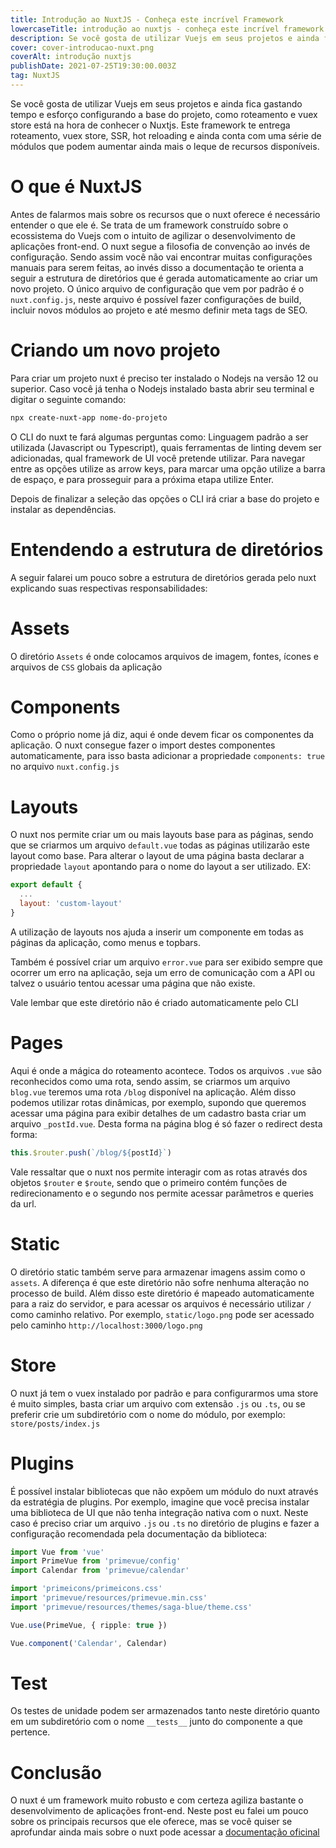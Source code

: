 ```yaml
---
title: Introdução ao NuxtJS - Conheça este incrível Framework
lowercaseTitle: introdução ao nuxtjs - conheça este incrível framework
description: Se você gosta de utilizar Vuejs em seus projetos e ainda fica gastando tempo e esforço configurando a base do projeto, como roteamento e vuex store está na hora de conhecer o Nuxtjs. Este framework te entrega roteamento, vuex store, SSR, hot reloading e ainda conta com uma série de módulos que podem aumentar ainda mais o leque de recursos disponíveis.
cover: cover-introducao-nuxt.png
coverAlt: introdução nuxtjs
publishDate: 2021-07-25T19:30:00.003Z
tag: NuxtJS
---
```


Se você gosta de utilizar Vuejs em seus projetos e ainda fica gastando tempo e esforço configurando a base do projeto, como roteamento e vuex store está na hora de conhecer o Nuxtjs. Este framework te entrega roteamento, vuex store, SSR, hot reloading e ainda conta com uma série de módulos que podem aumentar ainda mais o leque de recursos disponíveis.

# O que é NuxtJS

Antes de falarmos mais sobre os recursos que o nuxt oferece é necessário entender o que ele é. Se trata de um framework construído sobre o ecossistema do Vuejs com o intuito de agilizar o desenvolvimento de aplicações front-end. O nuxt segue a filosofia de convenção ao invés de configuração. Sendo assim você não vai encontrar muitas configurações manuais para serem feitas, ao invés disso a documentação te orienta a seguir a estrutura de diretórios que é gerada automaticamente ao criar um novo projeto. O único arquivo de configuração que vem por padrão é o `nuxt.config.js`, neste arquivo é possível fazer configurações de build, incluir novos módulos ao projeto e até mesmo definir meta tags de SEO.

# Criando um novo projeto

Para criar um projeto nuxt é preciso ter instalado o Nodejs na versão 12 ou superior. Caso você já tenha o Nodejs instalado basta abrir seu terminal e digitar o seguinte comando:

```bash
npx create-nuxt-app nome-do-projeto
```

O CLI do nuxt te fará algumas perguntas como: Linguagem padrão a ser utilizada (Javascript ou Typescript), quais ferramentas de linting devem ser adicionadas, qual framework de UI você pretende utilizar. Para navegar entre as opções utilize as arrow keys, para marcar uma opção utilize a barra de espaço, e para prosseguir para a próxima etapa utilize Enter.

Depois de finalizar a seleção das opções o CLI irá criar a base do projeto e instalar as dependências.

# Entendendo a estrutura de diretórios

A seguir falarei um pouco sobre a estrutura de diretórios gerada pelo nuxt explicando suas respectivas responsabilidades:

# Assets

O diretório `Assets` é onde colocamos arquivos de imagem, fontes, ícones e arquivos de `CSS` globais da aplicação

# Components

Como o próprio nome já diz, aqui é onde devem ficar os componentes da aplicação. O nuxt consegue fazer o import destes componentes automaticamente, para isso basta adicionar a propriedade `components: true` no arquivo `nuxt.config.js`

# Layouts

O nuxt nos permite criar um ou mais layouts base para as páginas, sendo que se criarmos um arquivo `default.vue` todas as páginas utilizarão este layout como base. Para alterar o layout de uma página basta declarar a propriedade `layout` apontando para o nome do layout a ser utilizado. EX:

```javascript
export default {
  ...
  layout: 'custom-layout'
}
```

A utilização de layouts nos ajuda a inserir um componente em todas as páginas da aplicação, como menus e topbars.

Também é possível criar um arquivo `error.vue` para ser exibido sempre que ocorrer um erro na aplicação, seja um erro de comunicação com a API ou talvez o usuário tentou acessar uma página que não existe.

Vale lembar que este diretório não é criado automaticamente pelo CLI

# Pages

Aqui é onde a mágica do roteamento acontece. Todos os arquivos `.vue` são reconhecidos como uma rota, sendo assim, se criarmos um arquivo `blog.vue` teremos uma rota `/blog` disponível na aplicação. Além disso podemos utilizar rotas dinâmicas, por exemplo, supondo que queremos acessar uma página para exibir detalhes de um cadastro basta criar um arquivo `_postId.vue`. Desta forma na página blog é só fazer o redirect desta forma:

```javascript
this.$router.push(`/blog/${postId}`)
```

Vale ressaltar que o nuxt nos permite interagir com as rotas através dos objetos `$router` e `$route`, sendo que o primeiro contém funções de redirecionamento e o segundo nos permite acessar parâmetros e queries da url.

# Static

O diretório static também serve para armazenar imagens assim como o `assets`. A diferença é que este diretório não sofre nenhuma alteração no processo de build. Além disso este diretório é mapeado automaticamente para a raiz do servidor, e para acessar os arquivos é necessário utilizar `/` como caminho relativo. Por exemplo, `static/logo.png` pode ser acessado pelo caminho `http://localhost:3000/logo.png`

# Store

O nuxt já tem o vuex instalado por padrão e para configurarmos uma store é muito simples, basta criar um arquivo com extensão `.js` ou `.ts`, ou se preferir crie um subdiretório com o nome do módulo, por exemplo: `store/posts/index.js`

# Plugins

É possível instalar bibliotecas que não expõem um módulo do nuxt através da estratégia de plugins. Por exemplo, imagine que você precisa instalar uma biblioteca de UI que não tenha integração nativa com o nuxt. Neste caso é preciso criar um arquivo `.js` ou `.ts` no diretório de plugins e fazer a configuração recomendada pela documentação da biblioteca:

```typescript [plugins/primevue.ts]
import Vue from 'vue'
import PrimeVue from 'primevue/config'
import Calendar from 'primevue/calendar'

import 'primeicons/primeicons.css'
import 'primevue/resources/primevue.min.css'
import 'primevue/resources/themes/saga-blue/theme.css'

Vue.use(PrimeVue, { ripple: true })

Vue.component('Calendar', Calendar)
```

# Test

Os testes de unidade podem ser armazenados tanto neste diretório quanto em um subdiretório com o nome `__tests__` junto do componente a que pertence.

# Conclusão

O nuxt é um framework muito robusto e com certeza agiliza bastante o desenvolvimento de aplicações front-end. Neste post eu falei um pouco sobre os principais recursos que ele oferece, mas se você quiser se aprofundar ainda mais sobre o nuxt pode acessar a [documentação oficinal](https://nuxtjs.org/)
